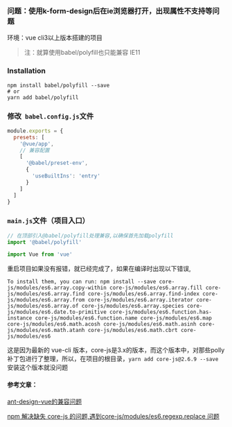 
### 问题：使用k-form-design后在ie浏览器打开，出现属性不支持等问题

环境：vue cli3以上版本搭建的项目

> 注：就算使用babel/polyfill也只能兼容 IE11

### Installation

```
npm install babel/polyfill --save
# or
yarn add babel/polyfill
```

### 修改` babel.config.js`文件

```js
module.exports = {
  presets: [
    '@vue/app',
    // 兼容配置
    [
      '@babel/preset-env',
      {
        'useBuiltIns': 'entry'
      }
    ]
  ]
}
```
### `main.js`文件（项目入口）

```js
// 在顶部引入@babel/polyfill处理兼容,以确保首先加载polyfill
import '@babel/polyfill'

import Vue from 'vue'
```





重启项目如果没有报错，就已经完成了，如果在编译时出现以下错误,

```
To install them, you can run: npm install --save core-js/modules/es6.array.copy-within core-js/modules/es6.array.fill core-js/modules/es6.array.find core-js/modules/es6.array.find-index core-js/modules/es6.array.from core-js/modules/es6.array.iterator core-js/modules/es6.array.of core-js/modules/es6.array.species core-js/modules/es6.date.to-primitive core-js/modules/es6.function.has-instance core-js/modules/es6.function.name core-js/modules/es6.map core-js/modules/es6.math.acosh core-js/modules/es6.math.asinh core-js/modules/es6.math.atanh core-js/modules/es6.math.cbrt core-js/modules/es6
```

这是因为最新的 vue-cli 版本，core-js是3.x的版本，而这个版本中，对那些polly补丁包进行了整理，所以，在项目的根目录，```yarn add core-js@2.6.9 --save ```安装这个版本就没问题



#### 参考文章：

[ant-design-vue的兼容问题](https://blog.csdn.net/lydxwj/article/details/89912983)

[npm 解决缺失 core-js 的问题,遇到core-js/modules/es6.regexp.replace 问题](https://www.jianshu.com/p/fe6900748aa3)